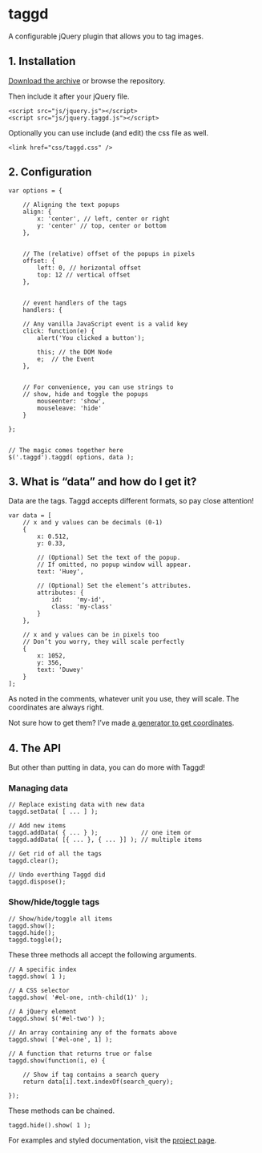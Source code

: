 taggd
=====

A configurable jQuery plugin that allows you to tag images.

## 1. Installation

[Download the archive](https://github.com/timseverien/taggd/archive/v2.0.1.zip) or browse the repository.

Then include it after your jQuery file.

	<script src="js/jquery.js"></script>
	<script src="js/jquery.taggd.js"></script>

Optionally you can use include (and edit) the css file as well.

	<link href="css/taggd.css" />

## 2. Configuration

	var options = {
		
		// Aligning the text popups
		align: {
			x: 'center', // left, center or right
			y: 'center'	// top,	center or bottom
		},
		
		
		// The (relative) offset of the popups in pixels
		offset: {
			left: 0, // horizontal offset
			top: 12	// vertical offset
		},
		
		
		// event handlers of the tags
		handlers: {
		
		// Any vanilla JavaScript event is a valid key
		click: function(e) {
			alert('You clicked a button');
			
			this; // the DOM Node
			e;	// the Event
		},
		
		
		// For convenience, you can use strings to
		// show, hide and toggle the popups
			mouseenter: 'show',
			mouseleave: 'hide'
		}
		
	};


	// The magic comes together here
	$('.taggd').taggd( options, data );

## 3. What is “data” and how do I get it?

Data are the tags. Taggd accepts different formats, so pay close attention!

	var data = [
		// x and y values can be decimals (0-1)
		{
			x: 0.512,
			y: 0.33,
			
			// (Optional) Set the text of the popup.
			// If omitted, no popup window will appear.
			text: 'Huey',
			
			// (Optional) Set the element’s attributes.
			attributes: {
				id:    'my-id',
				class: 'my-class'
			}
		},
		
		// x and y values can be in pixels too
		// Don’t you worry, they will scale perfectly
		{
			x: 1052,
			y: 356,
			text: 'Duwey'
		}
	];

As noted in the comments, whatever unit you use, they will scale. The coordinates are always right.

Not sure how to get them? I’ve made [a generator to get coordinates](https://timseverien.com/projects/taggd/generator/).

## 4. The API

But other than putting in data, you can do more with Taggd!

### Managing data

	// Replace existing data with new data
	taggd.setData( [ ... ] );

	// Add new items
	taggd.addData( { ... } );            // one item or
	taggd.addData( [{ ... }, { ... }] ); // multiple items

	// Get rid of all the tags
	taggd.clear();

	// Undo everthing Taggd did
	taggd.dispose();

### Show/hide/toggle tags

	// Show/hide/toggle all items
	taggd.show();
	taggd.hide();
	taggd.toggle();

These three methods all accept the following arguments.

	// A specific index
	taggd.show( 1 );
	
	// A CSS selector
	taggd.show( '#el-one, :nth-child(1)' );
	
	// A jQuery element
	taggd.show( $('#el-two') );
	
	// An array containing any of the formats above
	taggd.show( ['#el-one', 1] );
	
	// A function that returns true or false
	taggd.show(function(i, e) {
		
		// Show if tag contains a search query
		return data[i].text.indexOf(search_query);
		
	});

These methods can be chained.

	taggd.hide().show( 1 );


For examples and styled documentation, visit the [project page](https://timseverien.com/projects/taggd/).